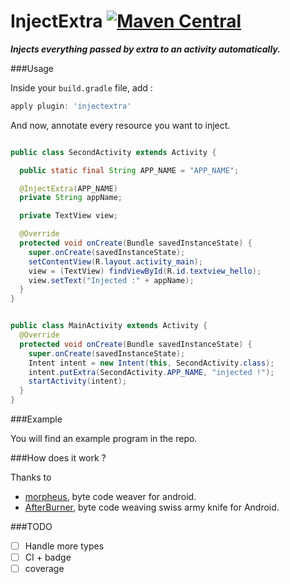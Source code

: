 InjectExtra [![Maven Central](https://maven-badges.herokuapp.com/maven-central/com.github.stephanenicolas.injectextra/injectextra-plugin/badge.svg)](https://maven-badges.herokuapp.com/maven-central/com.github.stephanenicolas.injectextra/injectextra-plugin)
==========

***Injects everything passed by extra to an activity automatically.***

<!-- img src="https://raw.github.com/stephanenicolas/injectresource/master/assets/injectresource-logo.jpg"
width="150px" /-->

###Usage

Inside your `build.gradle` file, add : 

```groovy
apply plugin: 'injectextra'
```

And now, annotate every resource you want to inject.

```java

public class SecondActivity extends Activity {

  public static final String APP_NAME = "APP_NAME";

  @InjectExtra(APP_NAME)
  private String appName;

  private TextView view;

  @Override
  protected void onCreate(Bundle savedInstanceState) {
    super.onCreate(savedInstanceState);
    setContentView(R.layout.activity_main);
    view = (TextView) findViewById(R.id.textview_hello);
    view.setText("Injected :" + appName);
  }
}
```

```java

public class MainActivity extends Activity {
  @Override
  protected void onCreate(Bundle savedInstanceState) {
    super.onCreate(savedInstanceState);
    Intent intent = new Intent(this, SecondActivity.class);
    intent.putExtra(SecondActivity.APP_NAME, "injected !");
    startActivity(intent);
  }
}
```

###Example

You will find an example program in the repo.

###How does it work ?

Thanks to 
* [morpheus](https://github.com/stephanenicolas/morpheus), byte code weaver for android.
* [AfterBurner](https://github.com/stephanenicolas/afterburner), byte code weaving swiss army knife for Android.

###TODO

* [ ] Handle more types
* [ ] CI + badge
* [ ] coverage
